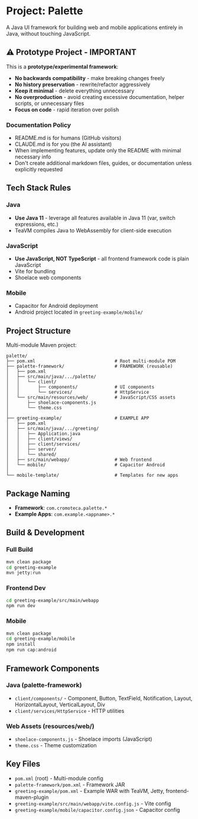 # Project: Palette

A Java UI framework for building web and mobile applications entirely in Java, without touching JavaScript.

## ⚠️ Prototype Project - IMPORTANT

This is a **prototype/experimental framework**:
- **No backwards compatibility** - make breaking changes freely
- **No history preservation** - rewrite/refactor aggressively
- **Keep it minimal** - delete everything unnecessary
- **No overproduction** - avoid creating excessive documentation, helper scripts, or unnecessary files
- **Focus on code** - rapid iteration over polish

### Documentation Policy
- README.md is for humans (GitHub visitors)
- CLAUDE.md is for you (the AI assistant)
- When implementing features, update only the README with minimal necessary info
- Don't create additional markdown files, guides, or documentation unless explicitly requested

## Tech Stack Rules

### Java
- **Use Java 11** - leverage all features available in Java 11 (var, switch expressions, etc.)
- TeaVM compiles Java to WebAssembly for client-side execution

### JavaScript
- **Use JavaScript, NOT TypeScript** - all frontend framework code is plain JavaScript
- Vite for bundling
- Shoelace web components

### Mobile
- Capacitor for Android deployment
- Android project located in `greeting-example/mobile/`

## Project Structure

Multi-module Maven project:

```
palette/
├── pom.xml                              # Root multi-module POM
├── palette-framework/                   # FRAMEWORK (reusable)
│   ├── pom.xml
│   ├── src/main/java/.../palette/
│   │   └── client/
│   │       ├── components/              # UI components
│   │       └── services/                # HttpService
│   └── src/main/resources/web/          # JavaScript/CSS assets
│       ├── shoelace-components.js
│       └── theme.css
│
├── greeting-example/                    # EXAMPLE APP
│   ├── pom.xml
│   ├── src/main/java/.../greeting/
│   │   ├── Application.java
│   │   ├── client/views/
│   │   ├── client/services/
│   │   ├── server/
│   │   └── shared/
│   ├── src/main/webapp/                 # Web frontend
│   └── mobile/                          # Capacitor Android
│
└── mobile-template/                     # Templates for new apps
```

## Package Naming

- **Framework**: `com.cromoteca.palette.*`
- **Example Apps**: `com.example.<appname>.*`

## Build & Development

### Full Build
```bash
mvn clean package
cd greeting-example
mvn jetty:run
```

### Frontend Dev
```bash
cd greeting-example/src/main/webapp
npm run dev
```

### Mobile
```bash
mvn clean package
cd greeting-example/mobile
npm install
npm run cap:android
```

## Framework Components

### Java (palette-framework)
- `client/components/` - Component, Button, TextField, Notification, Layout, HorizontalLayout, VerticalLayout, Div
- `client/services/HttpService` - HTTP utilities

### Web Assets (resources/web/)
- `shoelace-components.js` - Shoelace imports (JavaScript)
- `theme.css` - Theme customization

## Key Files

- `pom.xml` (root) - Multi-module config
- `palette-framework/pom.xml` - Framework JAR
- `greeting-example/pom.xml` - Example WAR with TeaVM, Jetty, frontend-maven-plugin
- `greeting-example/src/main/webapp/vite.config.js` - Vite config
- `greeting-example/mobile/capacitor.config.json` - Capacitor config
